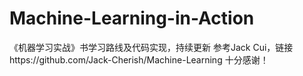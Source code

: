 # Machine-Learning-in-Action
《机器学习实战》书学习路线及代码实现，持续更新
参考Jack Cui，链接https://github.com/Jack-Cherish/Machine-Learning  十分感谢！
